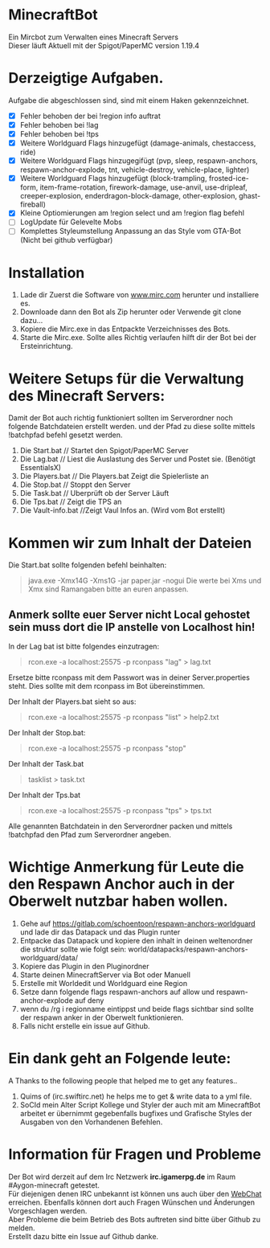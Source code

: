 # MinecraftBot
Ein Mircbot zum Verwalten eines Minecraft Servers<br>
Dieser läuft Aktuell mit der Spigot/PaperMC version 1.19.4

# Derzeigtige Aufgaben.
Aufgabe die abgeschlossen sind, sind mit einem Haken gekennzeichnet.
- [x] Fehler behoben der bei !region info auftrat
- [x] Fehler behoben bei !lag
- [x] Fehler behoben bei !tps
- [x] Weitere Worldguard Flags hinzugefügt (damage-animals, chestaccess, ride)
- [x] Weitere Worldguard Flags hinzugegifügt (pvp, sleep, respawn-anchors, respawn-anchor-explode, tnt, vehicle-destroy, vehicle-place, lighter)
- [x] Weitere Worldguard Flags hinzugefügt (block-trampling, frosted-ice-form, item-frame-rotation, firework-damage, use-anvil, use-dripleaf, creeper-explosion, enderdragon-block-damage, other-explosion, ghast-fireball)
- [x] Kleine Optiomierungen am !region select und am !region flag befehl
- [ ] LogUpdate für Gelevelte Mobs
- [ ] Komplettes Styleumstellung Anpassung an das Style vom GTA-Bot (Nicht bei github verfügbar)

# Installation
1. Lade dir Zuerst die Software von www.mirc.com herunter und installiere es.
2. Downloade dann den Bot als Zip herunter oder Verwende git clone dazu...
3. Kopiere die Mirc.exe in das Entpackte Verzeichnisses des Bots.
4. Starte die Mirc.exe. Sollte alles Richtig verlaufen hilft dir der Bot bei der Ersteinrichtung.

# Weitere Setups für die Verwaltung des Minecraft Servers:

Damit der Bot auch richtig funktioniert sollten im Serverordner noch folgende Batchdateien erstellt werden.
und der Pfad zu diese sollte mittels !batchpfad befehl gesetzt werden.

1. Die Start.bat // Startet den Spigot/PaperMC Server
2. Die Lag.bat // Liest die Auslastung des Server und Postet sie. (Benötigt EssentialsX)
3. Die Players.bat // Die Players.bat Zeigt die Spielerliste an
4. Die Stop.bat // Stoppt den Server
5. Die Task.bat // Uberprüft ob der Server Läuft
6. Die Tps.bat // Zeigt die TPS an
7. Die Vault-info.bat //Zeigt Vaul Infos an. (Wird vom Bot erstellt)

# Kommen wir zum Inhalt der Dateien
Die Start.bat sollte folgenden befehl beinhalten:
> java.exe -Xmx14G -Xms1G -jar paper.jar -nogui
Die werte bei Xms und Xmx sind Ramangaben bitte an euren anpassen.

## Anmerk sollte euer Server nicht Local gehostet sein muss dort die IP anstelle von Localhost hin!

In der Lag bat ist bitte folgendes einzutragen:
> rcon.exe -a localhost:25575 -p rconpass "lag" > lag.txt

Ersetze bitte rconpass mit dem Passwort was in deiner Server.properties steht. Dies sollte mit dem rconpass im Bot übereinstimmen.

Der Inhalt der Players.bat sieht so aus:
> rcon.exe -a localhost:25575 -p rconpass "list" > help2.txt

Der Inhalt der Stop.bat:
> rcon.exe -a localhost:25575 -p rconpass "stop"

Der Inhalt der Task.bat
> tasklist > task.txt

Der Inhalt der Tps.bat
> rcon.exe -a localhost:25575 -p rconpass "tps" > tps.txt

Alle genannten Batchdatein in den Serverordner packen und mittels !batchpfad <pfad> den Pfad zum Serverordner angeben.
  
# Wichtige Anmerkung für Leute die den Respawn Anchor auch in der Oberwelt nutzbar haben wollen.
1. Gehe auf https://gitlab.com/schoentoon/respawn-anchors-worldguard und lade dir das Datapack und das Plugin runter
2. Entpacke das Datapack und kopiere den inhalt in deinen weltenordner die struktur sollte wie folgt sein: world/datapacks/respawn-anchors-worldguard/data/ 
3. Kopiere das Plugin in den Pluginordner 
4. Starte deinen MinecraftServer via Bot oder Manuell
5. Erstelle mit Worldedit und Worldguard eine Region
6. Setze dann folgende flags respawn-anchors auf allow und respawn-anchor-explode auf deny
7. wenn du /rg i regionname eintippst und beide flags sichtbar sind sollte der respawn anker in der Oberwelt funktionieren.
8. Falls nicht erstelle ein issue auf Github.  

# Ein dank geht an Folgende leute:
A Thanks to the following people that helped me to get any features..

1. Quims of (irc.swiftirc.net) he helps me to get & write data to a yml file.
2. SoCId mein Alter Script Kollege und Styler der auch mit am MinecraftBot arbeitet er übernimmt gegebenfalls bugfixes und Grafische Styles der Ausgaben von den Vorhandenen Befehlen.

# Information für Fragen und Probleme
Der Bot wird derzeit auf dem Irc Netzwerk **irc.igamerpg.de** im Raum #Aygon-minecraft getestet.<br>
Für diejenigen denen IRC unbekannt ist können uns auch über den [WebChat](https://igamerpg.de:4444/) erreichen.
Ebenfalls können dort auch Fragen Wünschen und Änderungen Vorgeschlagen werden.<br>
Aber Probleme die beim Betrieb des Bots auftreten sind bitte über Github zu melden.<br>
Erstellt dazu bitte ein Issue auf Github danke.